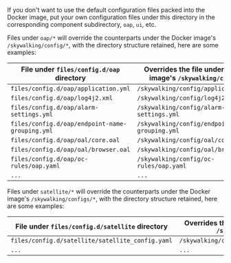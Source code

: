 If you don't want to use the default configuration files packed into the Docker image,
put your own configuration files under this directory in the corresponding component subdirectory,
`oap`, `ui`, etc.

Files under `oap/*` will override the counterparts under the Docker image's `/skywalking/config/*`, with the directory structure retained, here are some examples:

| File under `files/config.d/oap` directory | Overrides the file under Docker image's `/skywalking/config/` |
| ---- | -------- |
| `files/config.d/oap/application.yml`                 | `/skywalking/config/application.yml`                  |
| `files/config.d/oap/log4j2.xml`                      | `/skywalking/config/log4j2.xml`                       |
| `files/config.d/oap/alarm-settings.yml`              | `/skywalking/config/alarm-settings.yml`               |
| `files/config.d/oap/endpoint-name-grouping.yml`      | `/skywalking/config/endpoint-name-grouping.yml`       |
| `files/config.d/oap/oal/core.oal`                    | `/skywalking/config/oal/core.oal`                     |
| `files/config.d/oap/oal/browser.oal`                 | `/skywalking/config/oal/browser.oal`                  |
| `files/config.d/oap/oc-rules/oap.yaml`               | `/skywalking/config/oc-rules/oap.yaml`                |
| `...`                                                | `...`                                                 |

Files under `satellite/*` will override the counterparts under the Docker image's `/skywalking/configs/*`, with the directory structure retained, here are some examples:

| File under `files/config.d/satellite` directory | Overrides the file under Docker image's `/skywalking/configs/` |
| ---- | -------- |
| `files/config.d/satellite/satellite_config.yaml` | `/skywalking/configs/satellite_config.yaml`  |
| `...`                                            | `...`                                        |
